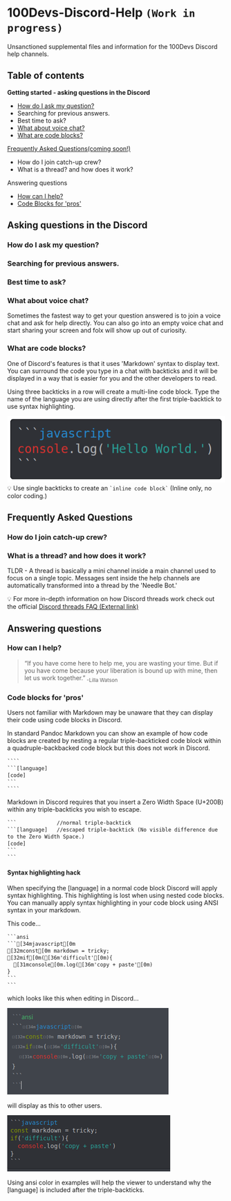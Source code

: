 # 100Devs-Discord-Help `(Work in progress)`

Unsanctioned supplemental files and information for the 100Devs Discord help channels.

## Table of contents

**Getting started - asking questions in the Discord**
  * [How do I ask my question?](#how-do-i-ask-my-question)
  * Searching for previous answers.
  * Best time to ask?
  * [What about voice chat?](#what-about-voice-chat)
  * [What are code blocks?](#what-are-code-blocks)


[Frequently Asked Questions(coming soon!)](#)
  * How do I join catch-up crew?
  * What is a thread? and how does it work?
  
  
Answering questions
  * [How can I help?](#how-can-i-help)
  * [Code Blocks for 'pros'](#code-blocks-for-pros)

  
  


## Asking questions in the Discord

### How do I ask my question?

### Searching for previous answers.

### Best time to ask?

### What about voice chat?
Sometimes the fastest way to get your question answered is to join a voice chat and ask for help directly. You can also go into an empty voice chat and start sharing your screen and folx will show up out of curiosity. 

### What are code blocks?
One of Discord's features is that it uses 'Markdown' syntax to display text. You can surround the code you type in a chat with backticks and it will be displayed in a way that is easier for you and the other developers to read. 

Using three backticks in a row will create a multi-line code block. Type the name of the language you are using directly after the first triple-backtick to use syntax highlighting.

<img align="left" src="images/codesnip.png">

````
```[type the language here]
[paste your code here]
```
````

💡 Use single backticks to create an `` `inline code block` `` (Inline only, no color coding.)

## Frequently Asked Questions

### How do I join catch-up crew?

### What is a thread? and how does it work?
TLDR - A thread is basically a mini channel inside a main channel used to focus on a single topic. Messages sent inside the help channels are automatically transformed into a thread by the 'Needle Bot.'

💡 For more in-depth information on how Discord threads work check out the official [Discord threads FAQ (External link)](https://support.discord.com/hc/en-us/articles/4403205878423-Threads-FAQ)

## Answering questions

### How can I help?
>“If you have come here to help me, you are wasting your time. But if you have come because your liberation is bound up with mine, then let us work together.”<sub> -Lilla Watson</sub>

### Code blocks for 'pros'

Users not familiar with Markdown may be unaware that they can display their code using code blocks in Discord. 

In standard Pandoc Markdown you can show an example of how code blocks are created by nesting a regular triple-backticked code block within a quadruple-backbacked code block but this does not work in Discord.

<!--- Note: If you are viewing this file in raw mode please realize that I had to use yet another additional layer of codeblocks to create this README--->

`````
````
```[language]
[code]
```
````
`````

Markdown in Discord requires that you insert a Zero Width Space (U+200B) within any triple-backticks you wish to escape.
````
```             //normal triple-backtick
`​``[language]   //escaped triple-backtick (No visible difference due to the Zero Width Space.)
[code] 
`​``
```
````

#### Syntax highlighting hack

When specifying the [language] in a normal code block Discord will apply syntax highlighting. This highlighting is lost when using nested code blocks. You can manually apply syntax highlighting in your code block using ANSI syntax in your markdown. 

<p>This code...</p>

````
```ansi
`​``[34mjavascript[0m
[32mconst[0m markdown = tricky;
[32mif[0m([36m'difficult'[0m){
  [31mconsole[0m.log([36m'copy + paste'[0m)
}
`​``
```
````

<p>which looks like this when editing in Discord...</p>
<img src="images/discordansi.png">
<p>will display as this to other users.</p>
<img src="images/discordansirender.png">
<p>Using ansi color in examples will help the viewer to understand why the [language] is included after the triple-backticks.</p>
